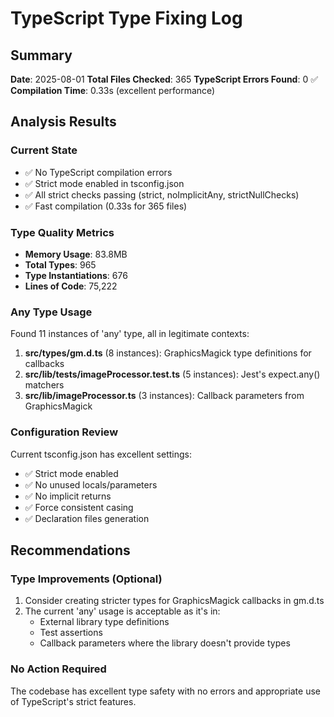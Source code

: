 # TypeScript Type Fixing Log

## Summary
**Date**: 2025-08-01
**Total Files Checked**: 365
**TypeScript Errors Found**: 0 ✅
**Compilation Time**: 0.33s (excellent performance)

## Analysis Results

### Current State
- ✅ No TypeScript compilation errors
- ✅ Strict mode enabled in tsconfig.json
- ✅ All strict checks passing (strict, noImplicitAny, strictNullChecks)
- ✅ Fast compilation (0.33s for 365 files)

### Type Quality Metrics
- **Memory Usage**: 83.8MB
- **Total Types**: 965
- **Type Instantiations**: 676
- **Lines of Code**: 75,222

### Any Type Usage
Found 11 instances of 'any' type, all in legitimate contexts:
1. **src/types/gm.d.ts** (8 instances): GraphicsMagick type definitions for callbacks
2. **src/lib/__tests__/imageProcessor.test.ts** (5 instances): Jest's expect.any() matchers
3. **src/lib/imageProcessor.ts** (3 instances): Callback parameters from GraphicsMagick

### Configuration Review
Current tsconfig.json has excellent settings:
- ✅ Strict mode enabled
- ✅ No unused locals/parameters
- ✅ No implicit returns
- ✅ Force consistent casing
- ✅ Declaration files generation

## Recommendations

### Type Improvements (Optional)
1. Consider creating stricter types for GraphicsMagick callbacks in gm.d.ts
2. The current 'any' usage is acceptable as it's in:
   - External library type definitions
   - Test assertions
   - Callback parameters where the library doesn't provide types

### No Action Required
The codebase has excellent type safety with no errors and appropriate use of TypeScript's strict features.